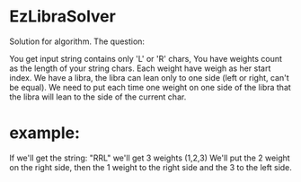 # EzLibraSolver

Solution for algorithm.
The question:

You get input string contains only 'L' or 'R' chars,
You have weights count as the length of your string chars.
Each weight have weigh as her start index.
We have a libra, the libra can lean only to one side (left or right, can't be equal).
We need to put each time one weight on one side of the libra that the libra will lean to the side of the current char.

# example:<br/>
If we'll get the string: "RRL" we'll get 3 weights (1,2,3)
We'll put the 2 weight on the right side, then the 1 weight to the right side and the 3 to the left side.
